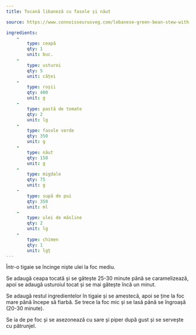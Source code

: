 ```yaml
---
title: Tocană libaneză cu fasole și năut

source: https://www.connoisseurusveg.com/lebanese-green-bean-stew-with-chickpeas-almonds/

ingredients:
    - 
        type: ceapă
        qty: 1
        unit: buc.
    -
        type: usturoi
        qty: 5
        unit: căței
    -
        type: roșii
        qty: 400
        unit: g
    -
        type: pastă de tomate
        qty: 2
        unit: lg
    -
        type: fasole verde
        qty: 350
        unit: g
    -
        type: năut
        qty: 150
        unit: g
    -
        type: migdale
        qty: 75
        unit: g
    -
        type: supă de pui
        qty: 350
        unit: ml
    -
        type: ulei de măsline
        qty: 2
        unit: lg
    -
        type: chimen
        qty: 1
        unit: lgț
---
```


Într-o tigaie se încinge niște ulei la foc mediu.

Se adaugă ceapa tocată și se gătește 25-30 minute până se caramelizează, apoi se adaugă usturoiul tocat și se mai gătește încă un minut.

Se adaugă restul ingredientelor în tigaie și se amestecă, apoi se ține la foc mare până începe să fiarbă. Se trece la foc mic și se lasă până se îngroașă (20-30 minute).

Se ia de pe foc și se asezonează cu sare și piper după gust și se servește cu pătrunjel.
